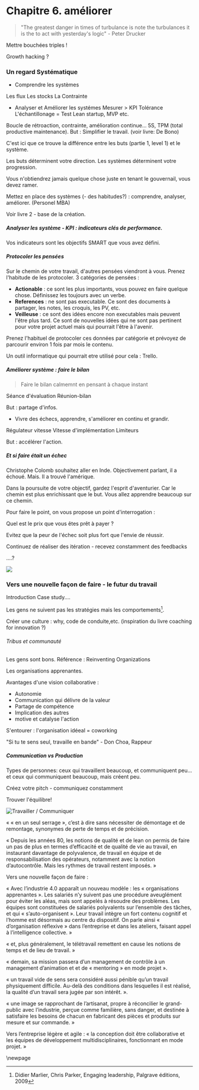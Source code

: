 # Chapitre 6. améliorer

>"The greatest danger in times of turbulance is note the turbulances it is the to act with yesterday's logic" - Peter Drucker

Mettre bouchées triples ! 

Growth hacking ?



### Un regard Systématique

- Comprendre les systèmes

Les flux
Les stocks
La Contrainte


- Analyser et Améliorer les systémes 
Mesurer > KPI 
Tolérance
L'échantillonage = Test Lean startup, MVP etc. 



Boucle de rétroaction, contrainte, amélioration continue... 5S, TPM (total productive maintenance). But : Simplifier le travail. (voir livre: De Bono)

C'est ici que ce trouve la différence entre les buts (partie 1, level 1) et le système. 

Les buts déterminent votre direction. Les systèmes déterminent votre progression. 

Vous n'obtiendrez jamais quelque chose juste en tenant le gouvernail, vous devez ramer. 

Mettez en place des  systèmes (- des habitudes?) : comprendre, analyser, améliorer. (Personel MBA)

Voir livre 2 - base de la création. 



##### Analyser les système - KPI : indicateurs clés de performance. 

Vos indicateurs sont les objectifs SMART que vous avez défini. 



##### Protocoler les pensées

Sur le chemin de votre travail, d'autres pensées viendront à vous. Prenez l'habitude de les protocoler. 3 catégories de pensées : 

- **Actionable** : ce sont les plus importants, vous pouvez en faire quelque chose. Définissez les toujours avec un verbe. 
- **References** : ne sont pas executable. Ce sont des documents à partager, les notes, les croquis, les PV, etc.
- **Veilleuse** : ce sont des idées encore non executables mais peuvent l'être plus tard. Ce sont de nouvelles idées qui ne sont pas pertinent pour votre projet actuel mais qui pourrait l'être à l'avenir. 

Prenez l'habituel de protocoler ces données par catégorie et prévoyez de parcourir environ 1 fois par mois le contenu. 

Un outil informatique qui pourrait etre utilisé pour cela : Trello.


##### Améliorer système : faire le bilan

> Faire le bilan calmemnt en pensant à chaque instant

Séance d'évaluation 
Réunion-bilan

But : partage d'infos. 

- Vivre des échecs, apprendre, s'améliorer en continu et grandir. 

Régulateur vitesse
Vitesse d'implémentation
Limiteurs

But : accélérer l'action. 



##### Et si faire était un échec

Christophe Colomb souhaitez aller en Inde. Objectivement parlant, il a échoué. Mais. Il a trouvé l'amérique. 

Dans la poursuite de votre objectif, gardez l'esprit d'aventurier. Car le chemin est plus enrichissant que le but. Vous allez apprendre beaucoup sur ce chemin. 


Pour faire le point, on vous propose un point d'interrogation : 

Quel est le prix que vous êtes prêt à payer ? 


Evitez que la peur de l'échec soit plus fort que l'envie de réussir.


Continuez de réaliser des itération - recevez constamment des feedbacks 

....? 

![](../contents/img/process-think-make-check.png)




### Vers une nouvelle façon de faire - le futur du travail

Introduction Case study....

Les gens ne suivent pas les stratégies mais les comportements[^1].

Créer une culture : why, code de conduite,etc. (inspiration du livre coaching for innovation ?)

[^1]: Didier Marlier, Chris Parker, Engaging leadership, Palgrave éditions, 2009

###### Tribus et communauté 

Les gens sont bons. 
Référence : Reinventing Organizations

Les organisations apprenantes.

Avantages d'une vision collaborative : 


- Autonomie
- Communication qui délivre de la valeur
- Partage de compétence
- Implication des autres
- motive et catalyse l'action


S'entourer : l'organisation idéeal = coworking

"Si tu te sens seul, travaille en bande" - Don Choa, Rappeur

##### Communication vs Production

Types de personnes: ceux qui travaillent beaucoup, et communiquent peu... et ceux qui communiquent beaucoup, mais créent peu.

Créez votre pitch - communiquez constamment

Trouver l'équilibre!

![Travailler / Communiquer](../contents/img/travailler-communiquer.png)

« « en un seul serrage », c’est à dire sans nécessiter de démontage et de remontage, synonymes de perte de temps et de précision. 

« Depuis les années 80, les notions de qualité et de lean on permis de faire un pas de plus en termes d’efficacité et de qualité de vie au travail, en instaurant davantage de polyvalence, de travail en équipe et de responsabilisation des opérateurs, notamment avec la notion d’autocontrôle. Mais les rythmes de travail restent imposés. »

Vers une nouvelle façon de faire : 

« Avec l’industrie 4.0 apparaît un nouveau modèle : les « organisations apprenantes ». Les salariés n’y suivent pas une procédure aveuglément pour éviter les aléas, mais sont appelés à résoudre des problèmes. Les équipes sont constituées de salariés polyvalents sur l’ensemble des tâches, et qui « s’auto-organisent ». Leur travail intègre un fort contenu cognitif et l’homme est désormais au centre du dispositif. On parle ainsi « d’organisation réflexive » dans l’entreprise et dans les ateliers, faisant appel à l’intelligence collective. »

« et, plus généralement, le télétravail remettent en cause les notions de temps et de lieu de travail. »« demain, sa mission passera d’un management de contrôle à un management d’animation et et de « mentoring » en mode projet ». « un travail vide de sens sera considéré aussi pénible qu’un travail physiquement difficile. Au-delà des conditions dans lesquelles il est réalisé, la qualité d’un travail sera jugée par son intérêt. ». « une image se rapprochant de l’artisanat, propre à réconcilier le grand-public avec l’industrie, perçue comme familière, sans danger, et destinée à satisfaire les besoins de chacun en fabricant des pièces et produits sur mesure et sur commande. »Vers l’entreprise légère et agile : « la conception doit être collaborative et les équipes de développement multidisciplinaires, fonctionnant en mode projet. »




\newpage